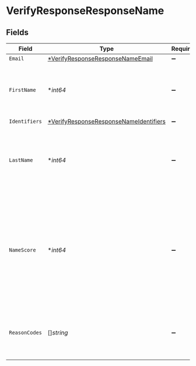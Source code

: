 # VerifyResponseResponseName


## Fields

| Field                                                                                                                                              | Type                                                                                                                                               | Required                                                                                                                                           | Description                                                                                                                                        | Example                                                                                                                                            |
| -------------------------------------------------------------------------------------------------------------------------------------------------- | -------------------------------------------------------------------------------------------------------------------------------------------------- | -------------------------------------------------------------------------------------------------------------------------------------------------- | -------------------------------------------------------------------------------------------------------------------------------------------------- | -------------------------------------------------------------------------------------------------------------------------------------------------- |
| `Email`                                                                                                                                            | [*VerifyResponseResponseNameEmail](..seresponsenameemail.md)                                                         | :heavy_minus_sign:                                                                                                                                 | N/A                                                                                                                                                |                                                                                                                                                    |
| `FirstName`                                                                                                                                        | **int64*                                                                                                                                           | :heavy_minus_sign:                                                                                                                                 | A score of the first name match; values -1 to 100. 100 indicates.                                                                                  | 100                                                                                                                                                |
| `Identifiers`                                                                                                                                      | [*VerifyResponseResponseNameIdentifiers](..seresponsenameidentifiers.md)                                             | :heavy_minus_sign:                                                                                                                                 | N/A                                                                                                                                                |                                                                                                                                                    |
| `LastName`                                                                                                                                         | **int64*                                                                                                                                           | :heavy_minus_sign:                                                                                                                                 | A score of the last name match; values -1 to 100. 100 indicates an exact match.                                                                    | 100                                                                                                                                                |
| `NameScore`                                                                                                                                        | **int64*                                                                                                                                           | :heavy_minus_sign:                                                                                                                                 | An overall name score that uses both the first and last name scores to generate the overall score. Values -1 to 100. 100 indicates an exact match. | 100                                                                                                                                                |
| `ReasonCodes`                                                                                                                                      | []*string*                                                                                                                                         | :heavy_minus_sign:                                                                                                                                 | An array of indicators providing additional context about the transaction.                                                                         |                                                                                                                                                    |